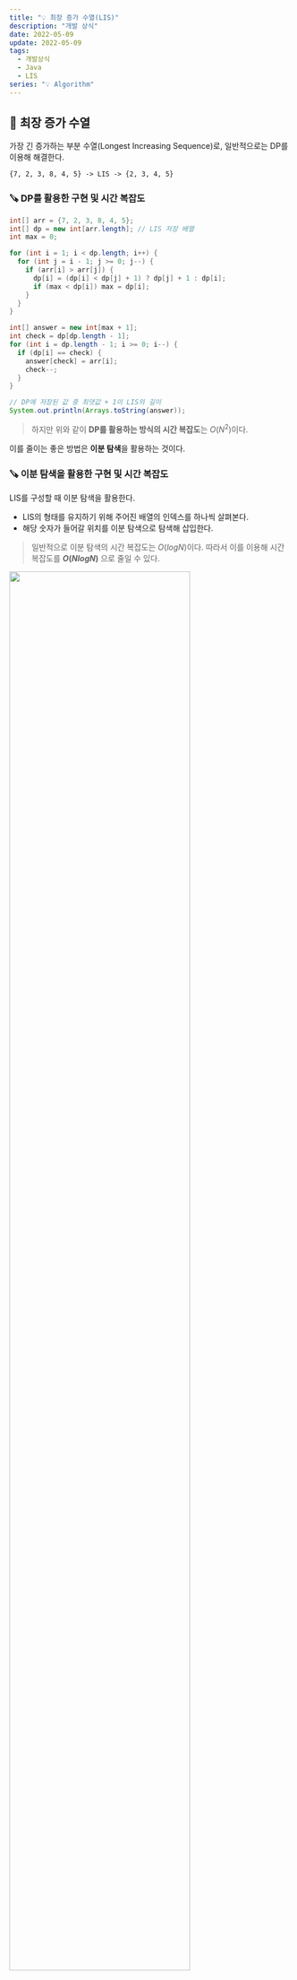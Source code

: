 ```yaml
---
title: "💡 최장 증가 수열(LIS)"
description: "개발 상식"
date: 2022-05-09
update: 2022-05-09
tags:
  - 개발상식
  - Java
  - LIS
series: "💡 Algorithm"
---
```


## 🧷 최장 증가 수열
가장 긴 증가하는 부분 수열(Longest Increasing Sequence)로, 일반적으로는 DP를 이용해 해결한다.

```
{7, 2, 3, 8, 4, 5} -> LIS -> {2, 3, 4, 5}
```

### 🪚 DP를 활용한 구현 및 시간 복잡도
```java
int[] arr = {7, 2, 3, 8, 4, 5};
int[] dp = new int[arr.length]; // LIS 저장 배열
int max = 0;

for (int i = 1; i < dp.length; i++) {
  for (int j = i - 1; j >= 0; j--) {
    if (arr[i] > arr[j]) {
      dp[i] = (dp[i] < dp[j] + 1) ? dp[j] + 1 : dp[i];
      if (max < dp[i]) max = dp[i];
    }
  }
}

int[] answer = new int[max + 1];
int check = dp[dp.length - 1];
for (int i = dp.length - 1; i >= 0; i--) {
  if (dp[i] == check) {
    answer[check] = arr[i];
    check--;
  }
}

// DP에 저장된 값 중 최댓값 + 1이 LIS의 길이
System.out.println(Arrays.toString(answer));
```

> 하지만 위와 같이 **DP를 활용하는 방식의 시간 복잡도**는 $O(N^2)$이다.

이를 줄이는 좋은 방법은 **이분 탐색**을 활용하는 것이다.

### 🪚 이분 탐색을 활용한 구현 및 시간 복잡도
LIS를 구성할 때 이분 탐색을 활용한다. 
- LIS의 형태를 유지하기 위해 주어진 배열의 인덱스를 하나씩 살펴본다.
- 해당 숫자가 들어갈 위치를 이분 탐색으로 탐색해 삽입한다.

> 일반적으로 이분 탐색의 시간 복잡도는 $O(logN)$이다. 따라서 이를 이용해 시간 복잡도를 **$O(NlogN)$** 으로 줄일 수 있다.

<img src="https://i.imgur.com/tPAmqre.png" width="80%">

```java
static int[] arr = {7, 2, 3, 8, 4, 5};
static ArrayList<Integer> lis = new ArrayList<>();

public static void main(String[] args) {
  lis.add(arr[0]);
  int idx = 1;
  int j = 0;

  while(idx < arr.length) {
    if (lis.get(j) < arr[idx]) {
      lis.add(arr[idx]);
      j++;
    } else {
      lis.remove(j);
      lis.add(binarySearch(j, arr[idx]), arr[idx]);
    }
    idx++;
  }

  System.out.println(j + 1);
  System.out.println(lis);
}

private static int binarySearch(int right, int target) {
  // 항상 left는 시작점
  int left = 0;
  int mid;

  while(left < right) {
    mid = (left + right) / 2;

    if (lis.get(left) < target) left = mid + 1;
    else right = mid;
  }

  return right;
}
```

---

## 📕 참고
- [Tech Interview for developer](https://gyoogle.dev/blog)
- [알고리즘 - 최장 증가 부분 수열(LIS) 알고리즘](https://chanhuiseok.github.io/posts/algo-49/)